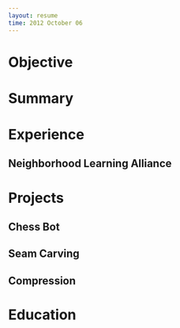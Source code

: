 ```yaml
---
layout: resume
time: 2012 October 06
---
```


# Objective #

# Summary #

# Experience #

## Neighborhood Learning Alliance ##

# Projects #

## Chess Bot ##

## Seam Carving ##

## Compression ##

# Education #

<!--Carngie Mellon University, School of Computer Science-->
<!--Expected Bachelor of Science in Computer Science, 2015-->

<!--Created from scratch the website for "Neighborhood Learning Alliance":nla that is cost-effective and user-friendly-->

<!--* Used the following technology:-->
<!--* "RefineryCMS":http://www.refinerycms.com/ for simple content management-->
<!--* "Twitter Boostrap":http://twitter.guthub.com/bootstrap/index.html for fast design prototype and consistent styling-->
<!--* "Amazon S3":http://aws.amazon.com/s3/ for hosting static contents-->
<!--* "Heroku":http://www.heroku.com/ for hosting webiste and database (PostgreSQL)-->
<!--* "Github":http://www.github.com/ for hosting codebase VC and documentation-->

<!--* "Source Code":https://github.com/nla-pgh/website-->

<!--[nla]: http://www.neighorhoodlearning.org/-->

<!--h2(#chess-bot). Chess Bot-->

<!--Java-based chess bot with implementation of "negaScout":ns, "transposition table":tt, "quiescence search":qs, and other Alpha-Beta pruning techniques.-->

<!--[ns]http://chessprogramming.wikispaces.com/NegaScout-->
<!--[tt]http://chessporgramming.wikispaces.com/Transposition+Table-->
<!--[qs]http://chessprogramming.wikispaces.com/Quiescence+Search-->

<!--h2(#seam-carving). Seam Carving-->

<!--Java-based image manipulation application using top-down and bottom-up "dynamic programming":dp techniques.-->

<!--[dp]http://en.wikipedia.org/wiki/Dynamic_programming-->

<!--h2(#compression). Compression-->

<!--Java-based file compression project using "Huffman encoding":he with the addition of "Burrows-Wheeler":bw and "Move-to-Front":mtf transformations.-->

<!--[he]http://www.cprogramming.com/tutorial/computersciencetheory/huffman.html-->
<!--[bw]http://en.wikipedia.org/wiki/Burrows%E2%80%92Wheeler_transform-->
<!--[mtf]http://en.wikipedia.org/wiki/Move-to-front_transform-->

<!--h1(#education). Education-->


<!--h2(#relevant-courses). Relevant Courses-->

<!--Great Theoretical Ideas in Computer Science-->
<!--Fundamental Data Structures and Algorithms-->
<!--Principles of Programming (Funcational Programming)-->

<!--p(#references) References available upon request.-->
